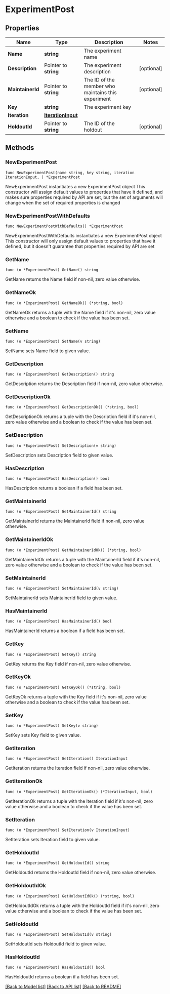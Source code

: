 # ExperimentPost

## Properties

Name | Type | Description | Notes
------------ | ------------- | ------------- | -------------
**Name** | **string** | The experiment name | 
**Description** | Pointer to **string** | The experiment description | [optional] 
**MaintainerId** | Pointer to **string** | The ID of the member who maintains this experiment | [optional] 
**Key** | **string** | The experiment key | 
**Iteration** | [**IterationInput**](IterationInput.md) |  | 
**HoldoutId** | Pointer to **string** | The ID of the holdout | [optional] 

## Methods

### NewExperimentPost

`func NewExperimentPost(name string, key string, iteration IterationInput, ) *ExperimentPost`

NewExperimentPost instantiates a new ExperimentPost object
This constructor will assign default values to properties that have it defined,
and makes sure properties required by API are set, but the set of arguments
will change when the set of required properties is changed

### NewExperimentPostWithDefaults

`func NewExperimentPostWithDefaults() *ExperimentPost`

NewExperimentPostWithDefaults instantiates a new ExperimentPost object
This constructor will only assign default values to properties that have it defined,
but it doesn't guarantee that properties required by API are set

### GetName

`func (o *ExperimentPost) GetName() string`

GetName returns the Name field if non-nil, zero value otherwise.

### GetNameOk

`func (o *ExperimentPost) GetNameOk() (*string, bool)`

GetNameOk returns a tuple with the Name field if it's non-nil, zero value otherwise
and a boolean to check if the value has been set.

### SetName

`func (o *ExperimentPost) SetName(v string)`

SetName sets Name field to given value.


### GetDescription

`func (o *ExperimentPost) GetDescription() string`

GetDescription returns the Description field if non-nil, zero value otherwise.

### GetDescriptionOk

`func (o *ExperimentPost) GetDescriptionOk() (*string, bool)`

GetDescriptionOk returns a tuple with the Description field if it's non-nil, zero value otherwise
and a boolean to check if the value has been set.

### SetDescription

`func (o *ExperimentPost) SetDescription(v string)`

SetDescription sets Description field to given value.

### HasDescription

`func (o *ExperimentPost) HasDescription() bool`

HasDescription returns a boolean if a field has been set.

### GetMaintainerId

`func (o *ExperimentPost) GetMaintainerId() string`

GetMaintainerId returns the MaintainerId field if non-nil, zero value otherwise.

### GetMaintainerIdOk

`func (o *ExperimentPost) GetMaintainerIdOk() (*string, bool)`

GetMaintainerIdOk returns a tuple with the MaintainerId field if it's non-nil, zero value otherwise
and a boolean to check if the value has been set.

### SetMaintainerId

`func (o *ExperimentPost) SetMaintainerId(v string)`

SetMaintainerId sets MaintainerId field to given value.

### HasMaintainerId

`func (o *ExperimentPost) HasMaintainerId() bool`

HasMaintainerId returns a boolean if a field has been set.

### GetKey

`func (o *ExperimentPost) GetKey() string`

GetKey returns the Key field if non-nil, zero value otherwise.

### GetKeyOk

`func (o *ExperimentPost) GetKeyOk() (*string, bool)`

GetKeyOk returns a tuple with the Key field if it's non-nil, zero value otherwise
and a boolean to check if the value has been set.

### SetKey

`func (o *ExperimentPost) SetKey(v string)`

SetKey sets Key field to given value.


### GetIteration

`func (o *ExperimentPost) GetIteration() IterationInput`

GetIteration returns the Iteration field if non-nil, zero value otherwise.

### GetIterationOk

`func (o *ExperimentPost) GetIterationOk() (*IterationInput, bool)`

GetIterationOk returns a tuple with the Iteration field if it's non-nil, zero value otherwise
and a boolean to check if the value has been set.

### SetIteration

`func (o *ExperimentPost) SetIteration(v IterationInput)`

SetIteration sets Iteration field to given value.


### GetHoldoutId

`func (o *ExperimentPost) GetHoldoutId() string`

GetHoldoutId returns the HoldoutId field if non-nil, zero value otherwise.

### GetHoldoutIdOk

`func (o *ExperimentPost) GetHoldoutIdOk() (*string, bool)`

GetHoldoutIdOk returns a tuple with the HoldoutId field if it's non-nil, zero value otherwise
and a boolean to check if the value has been set.

### SetHoldoutId

`func (o *ExperimentPost) SetHoldoutId(v string)`

SetHoldoutId sets HoldoutId field to given value.

### HasHoldoutId

`func (o *ExperimentPost) HasHoldoutId() bool`

HasHoldoutId returns a boolean if a field has been set.


[[Back to Model list]](../README.md#documentation-for-models) [[Back to API list]](../README.md#documentation-for-api-endpoints) [[Back to README]](../README.md)


